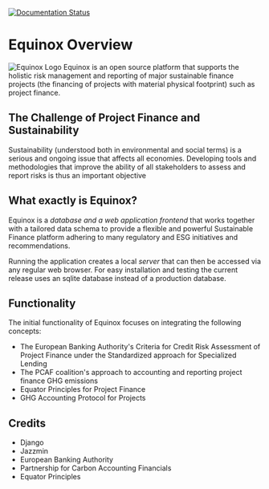 [![Documentation Status](https://readthedocs.org/projects/equinox-server/badge/?version=latest)](https://equinox-server.readthedocs.io/en/latest/?badge=latest)

# Equinox Overview
![Equinox Logo](/docs/source/equinox-logo.png) Equinox is an open source platform that supports the holistic risk management and reporting of major sustainable finance projects (the financing of projects with material physical footprint) such as project finance.

## The Challenge of Project Finance and Sustainability
Sustainability (understood both in environmental and social terms) is a serious and ongoing issue that affects all economies. Developing tools and methodologies that improve the ability of all stakeholders to assess and report risks is thus an important objective

## What exactly is Equinox?
Equinox is a *database and a web application frontend* that works together with a tailored data schema to provide a flexible and powerful Sustainable Finance platform adhering to many regulatory and ESG initiatives and recommendations. 

Running the application creates a local *server* that can then be accessed via any regular web browser. For easy installation and testing the current release uses an sqlite database instead of a production database.

## Functionality

The initial functionality of Equinox focuses on integrating the following concepts:

* The European Banking Authority's Criteria for Credit Risk Assessment of Project Finance under the Standardized approach for Specialized Lending 
* The PCAF coalition's approach to accounting and reporting project finance GHG emissions
* Equator Principles for Project Finance
* GHG Accounting Protocol for Projects


## Credits
* Django
* Jazzmin
* European Banking Authority
* Partnership for Carbon Accounting Financials  
* Equator Principles
